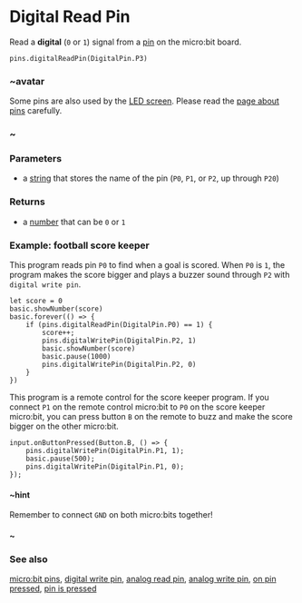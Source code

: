 # Digital Read Pin

Read a **digital** (`0` or `1`) signal from a [pin](/device/pins) on
the micro:bit board.

```sig
pins.digitalReadPin(DigitalPin.P3)
```

### ~avatar

Some pins are also used by the [LED screen](/device/screen).
Please read the [page about pins](/device/pins) carefully.

### ~

### Parameters

* a [string](/reference/types/string) that stores the name of the pin (``P0``, ``P1``, or ``P2``, up through ``P20``)

### Returns

* a [number](/reference/types/number) that can be `0` or `1`

### Example: football score keeper

This program reads pin `P0` to find when a goal is scored.  When `P0`
is `1`, the program makes the score bigger and plays a buzzer sound
through `P2` with ``digital write pin``.

```blocks
let score = 0
basic.showNumber(score)
basic.forever(() => {
    if (pins.digitalReadPin(DigitalPin.P0) == 1) {
        score++;
        pins.digitalWritePin(DigitalPin.P2, 1)
        basic.showNumber(score)
        basic.pause(1000)
        pins.digitalWritePin(DigitalPin.P2, 0)
    }
})
```

This program is a remote control for the score keeper program.  If you
connect `P1` on the remote control micro:bit to `P0` on the score
keeper micro:bit, you can press button `B` on the remote to buzz and
make the score bigger on the other micro:bit.

```blocks
input.onButtonPressed(Button.B, () => {
    pins.digitalWritePin(DigitalPin.P1, 1);
    basic.pause(500);
    pins.digitalWritePin(DigitalPin.P1, 0);
});
```
#### ~hint

Remember to connect `GND` on both micro:bits together!

#### ~

### See also

[micro:bit pins](/device/pins),
[digital write pin](/reference/pins/digital-write-pin),
[analog read pin](/reference/pins/analog-read-pin),
[analog write pin](/reference/pins/analog-write-pin),
[on pin pressed](/reference/input/on-pin-pressed),
[pin is pressed](/reference/input/pin-is-pressed)
